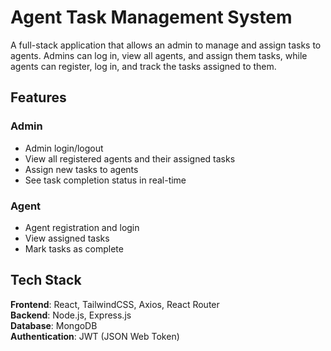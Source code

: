 # Agent Task Management System

A full-stack application that allows an admin to manage and assign tasks to agents. Admins can log in, view all agents, and assign them tasks, while agents can register, log in, and track the tasks assigned to them.

##  Features

### Admin
- Admin login/logout
- View all registered agents and their assigned tasks
- Assign new tasks to agents
- See task completion status in real-time

### Agent
- Agent registration and login
- View assigned tasks
- Mark tasks as complete

##  Tech Stack

**Frontend**: React, TailwindCSS, Axios, React Router  
**Backend**: Node.js, Express.js  
**Database**: MongoDB  
**Authentication**: JWT (JSON Web Token)
